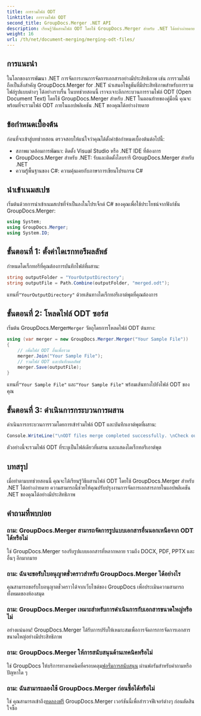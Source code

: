 ```yaml
---
title: การรวมไฟล์ ODT
linktitle: การรวมไฟล์ ODT
second_title: GroupDocs.Merger .NET API
description: เรียนรู้วิธีผสานไฟล์ ODT โดยใช้ GroupDocs.Merger สำหรับ .NET ได้อย่างง่ายดาย ปรับปรุงความสามารถในการจัดการเอกสารของคุณด้วยไลบรารีอันทรงพลังนี้
weight: 16
url: /th/net/document-merging/merging-odt-files/
---
```

## การแนะนำ
ในโลกของการพัฒนา .NET การจัดการงานการจัดการเอกสารอย่างมีประสิทธิภาพ เช่น การรวมไฟล์ถือเป็นสิ่งสำคัญ GroupDocs.Merger for .NET นำเสนอโซลูชันที่มีประสิทธิภาพสำหรับการรวมไฟล์รูปแบบต่างๆ ได้อย่างราบรื่น ในบทช่วยสอนนี้ เราจะเจาะลึกกระบวนการรวมไฟล์ ODT (Open Document Text) โดยใช้ GroupDocs.Merger สำหรับ .NET ในตอนท้ายของคู่มือนี้ คุณจะพร้อมที่จะรวมไฟล์ ODT ภายในแอปพลิเคชัน .NET ของคุณได้อย่างง่ายดาย
## ข้อกำหนดเบื้องต้น
ก่อนที่จะเข้าสู่บทช่วยสอน ตรวจสอบให้แน่ใจว่าคุณได้ตั้งค่าข้อกำหนดเบื้องต้นต่อไปนี้:
- สภาพแวดล้อมการพัฒนา: ติดตั้ง Visual Studio หรือ .NET IDE ที่ต้องการ
- GroupDocs.Merger สำหรับ .NET: รับและติดตั้งไลบรารี GroupDocs.Merger สำหรับ .NET
- ความรู้พื้นฐานของ C#: ความคุ้นเคยกับภาษาการเขียนโปรแกรม C#

## นำเข้าเนมสเปซ
เริ่มต้นด้วยการนำเข้าเนมสเปซที่จำเป็นลงในโปรเจ็กต์ C# ของคุณเพื่อใช้ประโยชน์จากฟังก์ชัน GroupDocs.Merger:
```csharp
using System; 
using GroupDocs.Merger;
using System.IO;
```
## ขั้นตอนที่ 1: ตั้งค่าไดเรกทอรีผลลัพธ์
กำหนดไดเร็กทอรีที่คุณต้องการบันทึกไฟล์ที่ผสาน:
```csharp
string outputFolder = "YourOutputDirectory";
string outputFile = Path.Combine(outputFolder, "merged.odt");
```
 แทนที่`"YourOutputDirectory"` ด้วยเส้นทางไดเร็กทอรีเอาต์พุตที่คุณต้องการ
## ขั้นตอนที่ 2: โหลดไฟล์ ODT ซอร์ส
 เริ่มต้น GroupDocs.Merger`Merger` วัตถุโดยการโหลดไฟล์ ODT ต้นทาง:
```csharp
using (var merger = new GroupDocs.Merger.Merger("Your Sample File"))
{
    // เพิ่มไฟล์ ODT อื่นเพื่อรวม
    merger.Join("Your Sample File");
    // รวมไฟล์ ODT และบันทึกผลลัพธ์
    merger.Save(outputFile);
}
```
 แทนที่`"Your Sample File"` และ`"Your Sample File"` พร้อมเส้นทางไปยังไฟล์ ODT ของคุณ
## ขั้นตอนที่ 3: ดำเนินการกระบวนการผสาน
ดำเนินการกระบวนการรวมโดยการเข้าร่วมไฟล์ ODT และบันทึกเอาต์พุตที่ผสาน:
```csharp
Console.WriteLine("\nODT files merge completed successfully. \nCheck output in {0}", outputFolder);
```
ตัวอย่างนี้จะรวมไฟล์ ODT ที่ระบุเป็นไฟล์เดียวที่ผสาน และแสดงไดเร็กทอรีเอาต์พุต

## บทสรุป
เมื่อทำตามบทช่วยสอนนี้ คุณจะได้เรียนรู้วิธีผสานไฟล์ ODT โดยใช้ GroupDocs.Merger สำหรับ .NET ได้อย่างง่ายดาย ความสามารถนี้ช่วยให้คุณปรับปรุงงานการจัดการเอกสารภายในแอปพลิเคชัน .NET ของคุณได้อย่างมีประสิทธิภาพ

## คำถามที่พบบ่อย
### ถาม: GroupDocs.Merger สามารถจัดการรูปแบบเอกสารอื่นนอกเหนือจาก ODT ได้หรือไม่
ใช่ GroupDocs.Merger รองรับรูปแบบเอกสารที่หลากหลาย รวมถึง DOCX, PDF, PPTX และอื่นๆ อีกมากมาย
### ถาม: ฉันจะขอรับใบอนุญาตชั่วคราวสำหรับ GroupDocs.Merger ได้อย่างไร
คุณสามารถขอรับใบอนุญาตชั่วคราวได้จากเว็บไซต์ของ GroupDocs เพื่อประเมินความสามารถทั้งหมดของห้องสมุด
### ถาม: GroupDocs.Merger เหมาะสำหรับการดำเนินการกับเอกสารขนาดใหญ่หรือไม่
อย่างแน่นอน! GroupDocs.Merger ได้รับการปรับให้เหมาะสมเพื่อการจัดการการจัดการเอกสารขนาดใหญ่อย่างมีประสิทธิภาพ
### ถาม: GroupDocs.Merger ให้การสนับสนุนด้านเทคนิคหรือไม่
 ใช่ GroupDocs ให้บริการทางเทคนิคที่ครอบคลุม[ฟอรั่มการสนับสนุน](https://forum.groupdocs.com/c/merger/32) ผ่านฟอรัมสำหรับคำถามหรือปัญหาใด ๆ
### ถาม: ฉันสามารถลองใช้ GroupDocs.Merger ก่อนซื้อได้หรือไม่
 ใช่ คุณสามารถเข้าถึง[ทดลองฟรี](https://releases.groupdocs.com/) GroupDocs.Merger เวอร์ชันนี้เพื่อสำรวจฟีเจอร์ต่างๆ ก่อนตัดสินใจซื้อ